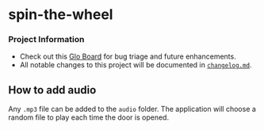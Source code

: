 # spin-the-wheel

### Project Information
- Check out this [Glo Board](https://app.gitkraken.com/glo/board/Xa6JRfhk_AAPf6rn) for bug triage and future enhancements.
- All notable changes to this project will be documented in [`changelog.md`](https://github.com/ethanrusz/spin-the-wheel/blob/master/changelog.md).

## How to add audio
Any `.mp3` file can be added to the `audio` folder. The application will choose a random file to play each time the door is opened.
